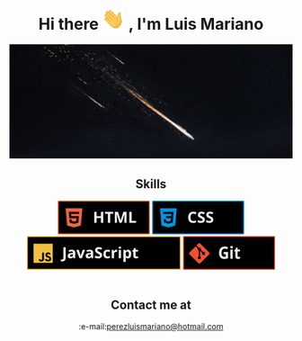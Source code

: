 


<h1 align="center">
    Hi there
    <img width="40px" class="title-main_gif" src="./assets/icons/wave.gif" />
    , I'm Luis Mariano
</h1>



<img  width="1000px" src="./assets/image/cover_rain-meteorite.gif" />
<br/>

<h2 align="center">Skills</h2>
<section  align="center">
    <img  src="./assets/icons/gh_html.svg" >
    <img  src="./assets/icons/gh_css.svg" >
    <img  src="./assets/icons/gh_js.svg" >
    <img  src="./assets/icons/gh_git.svg" >
</section> 

<br/>

<h2 align="center">Contact me at</h2>
<p  align="center" >   :e-mail:<a href="mailto:perezluismariano@hotmail.com" rel="nofollow">perezluismariano@hotmail.com</a></p>

 



